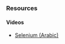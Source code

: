 ### Resources

#### Videos
- [Selenium (Arabic)](https://www.youtube.com/playlist?list=PLvLvlVqNQGHD1XUJSYfYezvs9gLdaWHId)

